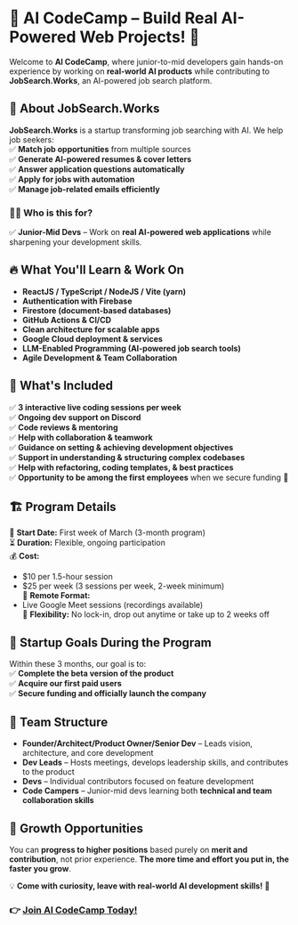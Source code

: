 # 🚀 AI CodeCamp – Build Real AI-Powered Web Projects! 🚀  

Welcome to **AI CodeCamp**, where junior-to-mid developers gain hands-on experience by working on **real-world AI products** while contributing to **JobSearch.Works**, an AI-powered job search platform.  

## 💼 About JobSearch.Works  
**JobSearch.Works** is a startup transforming job searching with AI. We help job seekers:  
✅ **Match job opportunities** from multiple sources  
✅ **Generate AI-powered resumes & cover letters**  
✅ **Answer application questions automatically**  
✅ **Apply for jobs with automation**  
✅ **Manage job-related emails efficiently**  

### 👩‍💻 Who is this for?  
✅ **Junior-Mid Devs** – Work on **real AI-powered web applications** while sharpening your development skills.  

## 🔥 What You'll Learn & Work On  
- **ReactJS / TypeScript / NodeJS / Vite (yarn)**  
- **Authentication with Firebase**  
- **Firestore (document-based databases)**  
- **GitHub Actions & CI/CD**  
- **Clean architecture for scalable apps**  
- **Google Cloud deployment & services**  
- **LLM-Enabled Programming (AI-powered job search tools)**  
- **Agile Development & Team Collaboration**  

## 📌 What's Included  
✅ **3 interactive live coding sessions per week**  
✅ **Ongoing dev support on Discord**  
✅ **Code reviews & mentoring**  
✅ **Help with collaboration & teamwork**  
✅ **Guidance on setting & achieving development objectives**  
✅ **Support in understanding & structuring complex codebases**  
✅ **Help with refactoring, coding templates, & best practices**  
✅ **Opportunity to be among the first employees** when we secure funding 🚀  

## 🏗️ Program Details  
📅 **Start Date:** First week of March (3-month program)  
⏳ **Duration:** Flexible, ongoing participation  
💰 **Cost:**  
- $10 per 1.5-hour session  
- $25 per week (3 sessions per week, 2-week minimum)  
📍 **Remote Format:**  
- Live Google Meet sessions (recordings available)  
🎯 **Flexibility:** No lock-in, drop out anytime or take up to 2 weeks off  

## 🎯 Startup Goals During the Program  
Within these 3 months, our goal is to:  
✅ **Complete the beta version of the product**  
✅ **Acquire our first paid users**  
✅ **Secure funding and officially launch the company**  

## 🏢 Team Structure  
- **Founder/Architect/Product Owner/Senior Dev** – Leads vision, architecture, and core development  
- **Dev Leads** – Hosts meetings, develops leadership skills, and contributes to the product  
- **Devs** – Individual contributors focused on feature development  
- **Code Campers** – Junior-mid devs learning both **technical and team collaboration skills**  

## 🚀 Growth Opportunities  
You can **progress to higher positions** based purely on **merit and contribution**, not prior experience. **The more time and effort you put in, the faster you grow**.  

💡 **Come with curiosity, leave with real-world AI development skills!** 🚀  
### 👉 [Join AI CodeCamp Today!](#)
